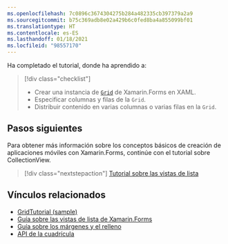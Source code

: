 ```yaml
---
ms.openlocfilehash: 7c0896c3674304275b284a482335cb397379a2a9
ms.sourcegitcommit: b75c369adb8e02a429b6c0fed8ba4a855099bf01
ms.translationtype: HT
ms.contentlocale: es-ES
ms.lasthandoff: 01/18/2021
ms.locfileid: "98557170"
---
```

Ha completado el tutorial, donde ha aprendido a:

> [!div class="checklist"]
>
> - Crear una instancia de [`Grid`](xref:Xamarin.Forms.Grid) de Xamarin.Forms en XAML.
> - Especificar columnas y filas de la `Grid`.
> - Distribuir contenido en varias columnas o varias filas en la `Grid`.

## <a name="next-steps"></a>Pasos siguientes

Para obtener más información sobre los conceptos básicos de creación de aplicaciones móviles con Xamarin.Forms, continúe con el tutorial sobre CollectionView.

> [!div class="nextstepaction"]
> [Tutorial sobre las vistas de lista](~/get-started/tutorials/collectionview/index.yml)

## <a name="related-links"></a>Vínculos relacionados

- [GridTutorial (sample)](/samples/xamarin/xamarin-forms-samples/getstarted-tutorials-gridtutorial/)
- [Guía sobre las vistas de lista de Xamarin.Forms](~/xamarin-forms/user-interface/layouts/grid.md)
- [Guía sobre los márgenes y el relleno](~/xamarin-forms/user-interface/layouts/margin-and-padding.md)
- [API de la cuadrícula](xref:Xamarin.Forms.Grid)
